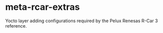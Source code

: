 meta-rcar-extras
=================

Yocto layer adding configurations required by the Pelux Renesas R-Car 3 reference.
